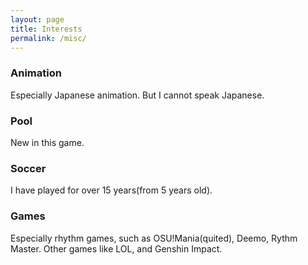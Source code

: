 ```yaml
---
layout: page
title: Interests
permalink: /misc/
---
```


### Animation
Especially Japanese animation. But I cannot speak Japanese.

### Pool
New in this game.

### Soccer
I have played for over 15 years(from 5 years old).

### Games
Especially rhythm games, such as OSU!Mania(quited), Deemo, Rythm Master. Other games like LOL, and Genshin Impact.


